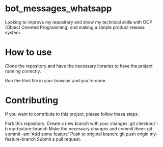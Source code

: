 # bot_messages_whatsapp

Looking to improve my repository and show my technical skills with OOP (Object Oriented Programming) and making a simple product release system.

# How to use

Clone the repository and have the necessary libraries to have the project running correctly.

Run the html file in your browser and you're done.

# Contributing
If you want to contribute to this project, please follow these steps:

Fork this repository. Create a new branch with your changes: git checkout -b my-feature-branch Make the necessary changes and commit them: git commit -am 'Add some feature' Push to original branch: git push origin my-feature-branch Submit a pull request.